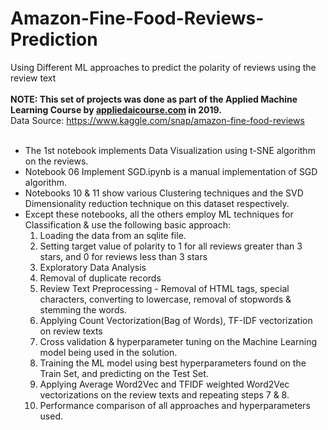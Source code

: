 # Amazon-Fine-Food-Reviews-Prediction
Using Different ML approaches to predict the polarity of reviews using the review text<br><br>
<b>NOTE: This set of projects was done as part of the Applied Machine Learning Course by <a href=appliedaicourse.com>appliedaicourse.com</a>
 in 2019.</b>
<br>
Data Source: https://www.kaggle.com/snap/amazon-fine-food-reviews <br><br>
<ul>
<li>The 1st notebook implements Data Visualization using t-SNE algorithm on the reviews.</li>
<li>Notebook 06 Implement SGD.ipynb is a manual implementation of SGD algorithm.</li>
<li>Notebooks 10 & 11 show various Clustering techniques and the SVD Dimensionality reduction technique on this dataset respectively.</li>
<li>Except these notebooks, all the others employ ML techniques for Classification & use the following basic approach:
  <ol>
    <li>Loading the data from an sqlite file.</li>
    <li>Setting target value of polarity to 1 for all reviews greater than 3 stars, and 0 for reviews less than 3 stars</li>
    <li> Exploratory Data Analysis </li>
    <li> Removal of duplicate records</li>
    <li> Review Text Preprocessing - Removal of HTML tags, special characters,  converting to lowercase, removal of stopwords & stemming the words.</li>
    <li> Applying Count Vectorization(Bag of Words), TF-IDF vectorization on review texts</li>
    <li> Cross validation & hyperparameter tuning on the Machine Learning model being used in the solution.</li>
    <li> Training the ML model using best hyperparameters found on the Train Set, and predicting on the Test Set.</li>
    <li> Applying Average Word2Vec and TFIDF weighted Word2Vec vectorizations on the review texts and repeating steps 7 & 8.</li>
    <li> Performance comparison of all approaches and hyperparameters used.</li>
  </ol>
</ul>

